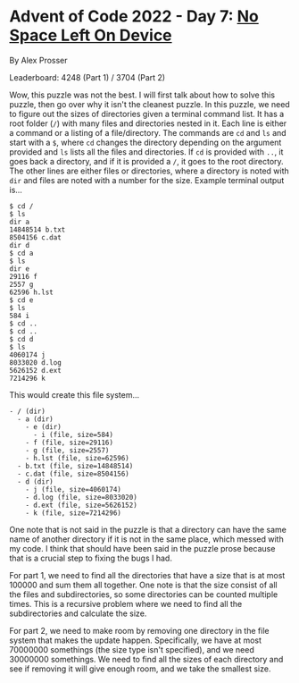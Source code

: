 # Advent of Code 2022 - Day 7: [No Space Left On Device](https://adventofcode.com/2022/day/7)
By Alex Prosser

Leaderboard: 4248 (Part 1) / 3704 (Part 2)

Wow, this puzzle was not the best. I will first talk about how to solve this puzzle, then go over why it isn't the cleanest puzzle. In this puzzle, we need to figure out the sizes of directories given a terminal command list. It has a root folder (`/`) with many files and directories nested in it. Each line is either a command or a listing of a file/directory. The commands are `cd` and `ls` and start with a `$`, where `cd` changes the directory depending on the argument provided and `ls` lists all the files and directories. If `cd` is provided with `..`, it goes back a directory, and if it is provided a `/`, it goes to the root directory. The other lines are either files or directories, where a directory is noted with `dir` and files are noted with a number for the size. Example terminal output is...

```
$ cd /
$ ls
dir a
14848514 b.txt
8504156 c.dat
dir d
$ cd a
$ ls
dir e
29116 f
2557 g
62596 h.lst
$ cd e
$ ls
584 i
$ cd ..
$ cd ..
$ cd d
$ ls
4060174 j
8033020 d.log
5626152 d.ext
7214296 k
```

This would create this file system...

```
- / (dir)
  - a (dir)
    - e (dir)
      - i (file, size=584)
    - f (file, size=29116)
    - g (file, size=2557)
    - h.lst (file, size=62596)
  - b.txt (file, size=14848514)
  - c.dat (file, size=8504156)
  - d (dir)
    - j (file, size=4060174)
    - d.log (file, size=8033020)
    - d.ext (file, size=5626152)
    - k (file, size=7214296)
```

One note that is not said in the puzzle is that a directory can have the same name of another directory if it is not in the same place, which messed with my code. I think that should have been said in the puzzle prose because that is a crucial step to fixing the bugs I had.

For part 1, we need to find all the directories that have a size that is at most 100000 and sum them all together. One note is that the size consist of all the files and subdirectories, so some directories can be counted multiple times. This is a recursive problem where we need to find all the subdirectories and calculate the size.

For part 2, we need to make room by removing one directory in the file system that makes the update happen. Specifically, we have at most 70000000 somethings (the size type isn't specified), and we need 30000000 somethings. We need to find all the sizes of each directory and see if removing it will give enough room, and we take the smallest size.
